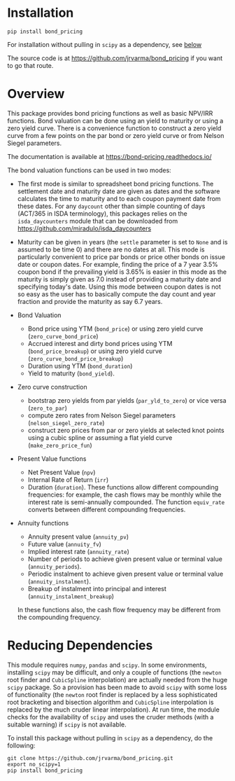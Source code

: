 # Installation

`pip install bond_pricing`

For installation without pulling in `scipy` as a dependency, see [below](#reducing-dependencies)

The source code is at <https://github.com/jrvarma/bond_pricing> if you want to go that route.

# Overview

This package provides bond pricing functions as well as basic NPV/IRR functions. Bond valuation can be done using an yield to maturity or using a zero yield curve. There is a convenience function to construct a zero yield curve from a few points on the par bond or zero yield curve or from Nelson Siegel parameters.

The documentation is available at <https://bond-pricing.readthedocs.io/>

The bond valuation functions can be used in two modes:

* The first mode is similar to spreadsheet bond pricing functions. The settlement date and maturity date are given as dates and the software calculates the time to maturity and to each coupon payment date from these dates. For any `daycount` other than simple counting of days (ACT/365 in ISDA terminology), this packages relies on the `isda_daycounters` module that can be downloaded from <https://github.com/miradulo/isda_daycounters>

* Maturity can be given in years (the `settle` parameter is set to `None` and is assumed to be time 0) and there are no dates at all. This mode is particularly convenient to price par bonds or price other bonds on issue date or coupon dates. For example, finding the price of a 7 year 3.5% coupon bond if the prevailing yield is 3.65% is easier in this mode as the maturity is simply given as 7.0 instead of providing a maturity date and specifying today's date. Using this mode between coupon dates is not so easy as the user has to basically compute the day count and year fraction and provide the maturity as say 6.7 years.

* Bond Valuation
    - Bond price using YTM (`bond_price`) or using zero yield curve (`zero_curve_bond_price`)
    - Accrued interest and dirty bond prices using YTM (`bond_price_breakup`)  or using zero yield curve (`zero_curve_bond_price_breakup`)
    - Duration using YTM (`bond_duration`)
    - Yield to maturity (`bond_yield`). 

* Zero curve construction
    - bootstrap zero yields from par yields (`par_yld_to_zero`) or vice versa (`zero_to_par`)
    - compute zero rates from Nelson Siegel parameters (`nelson_siegel_zero_rate`)
    - construct zero prices from par or zero yields at selected knot points using a cubic spline or assuming a flat yield curve (`make_zero_price_fun`)

* Present Value functions
    - Net Present Value (`npv`)
    - Internal Rate of Return (`irr`) 
    - Duration (`duration`). 
  These functions allow different compounding frequencies: for example, the cash flows may be monthly while the interest rate is semi-annually compounded. The function `equiv_rate` converts between different compounding frequencies.

* Annuity functions
    - Annuity present value (`annuity_pv`)
    - Future value (`annuity_fv`)
    - Implied interest rate (`annuity_rate`)
    - Number of periods to achieve given present value or terminal value (`annuity_periods`).
    - Periodic instalment to achieve given present value or terminal value (`annuity_instalment`).
    - Breakup of instalment into principal and interest (`annuity_instalment_breakup`) 
    
  In these functions also, the cash flow frequency may be different from the compounding frequency.

# Reducing Dependencies

This module requires `numpy`, `pandas` and `scipy`. In some environments, installing `scipy` may be difficult, and only a couple of functions (the `newton` root finder and `CubicSpline` interpolation) are actually needed from the huge `scipy` package. So a provision has been made to avoid `scipy` with some loss of functionality (the `newton` root finder is replaced by a less sophisticated root bracketing and bisection algorithm and `CubicSpline` interpolation is replaced by the much cruder linear interpolation). At run time, the module checks for the availability of `scipy` and uses the cruder methods (with a suitable warning) if `scipy` is not available.

To install this package without pulling in `scipy` as a dependency, do the following:

```
git clone https://github.com/jrvarma/bond_pricing.git
export no_scipy=1
pip install bond_pricing
```
